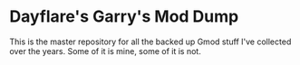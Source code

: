 # Dayflare's Garry's Mod Dump
This is the master repository for all the backed up Gmod stuff I've collected over the years. Some of it is mine, some of it is not.

